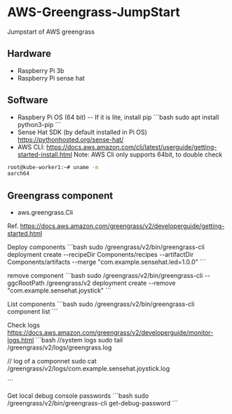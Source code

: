 # AWS-Greengrass-JumpStart
Jumpstart of AWS greengrass

## Hardware
- Raspberry Pi 3b
- Raspberry Pi sense hat

## Software
- Raspbery Pi OS (64 bit) 
-- If it is lite, install pip
´´´bash
sudo apt install python3-pip
´´´
- Sense Hat SDK (by default installed in Pi OS) https://pythonhosted.org/sense-hat/ 
- AWS CLI: https://docs.aws.amazon.com/cli/latest/userguide/getting-started-install.html 
Note: AWS Cli only supports 64bit, to double check
```bash
root@kube-worker1:~# uname -m
aarch64
```

## Greengrass component
- aws.greengrass.Cli

Ref.
https://docs.aws.amazon.com/greengrass/v2/developerguide/getting-started.html


Deploy components
´´´bash
sudo /greengrass/v2/bin/greengrass-cli deployment create --recipeDir Components/recipes --artifactDir Components/artifacts --merge "com.example.sensehat.led=1.0.0"
´´´

remove component
´´´bash
sudo /greengrass/v2/bin/greengrass-cli --ggcRootPath /greengrass/v2 deployment create --remove "com.example.sensehat.joystick"
´´´

List components
´´´bash
sudo /greengrass/v2/bin/greengrass-cli component list
´´´

Check logs
https://docs.aws.amazon.com/greengrass/v2/developerguide/monitor-logs.html
´´´bash
//system logs
sudo tail /greengrass/v2/logs/greengrass.log

// log of a componnet
sudo cat /greengrass/v2/logs/com.example.sensehat.joystick.log

´´´



Get local debug console passwords
´´´bash
sudo /greengrass/v2/bin/greengrass-cli get-debug-password
´´´
